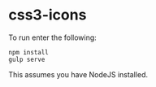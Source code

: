 # css3-icons #

To run enter the following:

```
npm install
gulp serve
```

This assumes you have NodeJS installed.